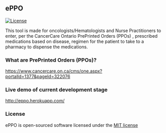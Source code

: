 ## ePPO 

[![License](https://poser.pugx.org/laravel/framework/license.svg)](https://packagist.org/packages/laravel/framework)


This tool is made for oncologists/Hematologists and Nurse Practitioners to enter, per the CancerCare Ontario PrePrinted Orders (PPOs) , prescribed medications based on disease, regimen for the patient to take to a pharmacy to dispense the medications.

### What are PrePrinted Orders (PPOs)?

https://www.cancercare.on.ca/cms/one.aspx?portalId=1377&pageId=322076

### Live demo of current development stage

http://eppo.herokuapp.com/

### License

ePPO is open-sourced software licensed under the [MIT license](http://opensource.org/licenses/MIT)
